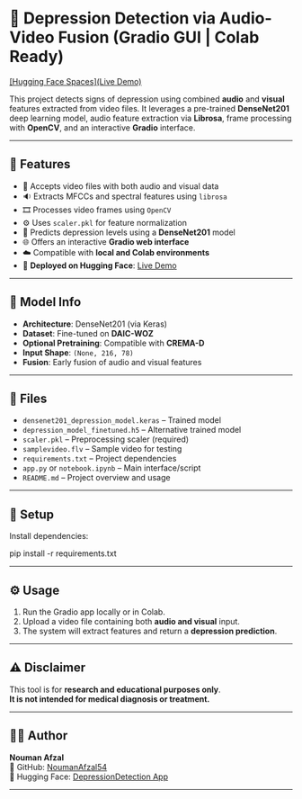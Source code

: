 # 🧠 Depression Detection via Audio-Video Fusion (Gradio GUI | Colab Ready)

[[Hugging Face Spaces](Live Demo)](https://huggingface.co/spaces/nouman54/Depression)

This project detects signs of depression using combined **audio** and **visual** features extracted from video files. It leverages a pre-trained **DenseNet201** deep learning model, audio feature extraction via **Librosa**, frame processing with **OpenCV**, and an interactive **Gradio** interface.

---

## 🚀 Features

- 🎥 Accepts video files with both audio and visual data  
- 🔉 Extracts MFCCs and spectral features using `librosa`  
- 🎞️ Processes video frames using `OpenCV`  
- ⚙️ Uses `scaler.pkl` for feature normalization  
- 🧠 Predicts depression levels using a **DenseNet201** model  
- 🌐 Offers an interactive **Gradio web interface**  
- ☁️ Compatible with **local and Colab environments**  
- 🔗 **Deployed on Hugging Face**: [Live Demo](https://huggingface.co/spaces/nouman54/Depression)

---

## 🧠 Model Info

- **Architecture**: DenseNet201 (via Keras)  
- **Dataset**: Fine-tuned on **DAIC-WOZ**  
- **Optional Pretraining**: Compatible with **CREMA-D**  
- **Input Shape**: `(None, 216, 78)`  
- **Fusion**: Early fusion of audio and visual features  

---

## 📁 Files

- `densenet201_depression_model.keras` – Trained model  
- `depression_model_finetuned.h5` – Alternative trained model  
- `scaler.pkl` – Preprocessing scaler (required)  
- `samplevideo.flv` – Sample video for testing  
- `requirements.txt` – Project dependencies  
- `app.py` or `notebook.ipynb` – Main interface/script  
- `README.md` – Project overview and usage  

---

## 🔧 Setup

Install dependencies:

pip install -r requirements.txt


---

## ⚙️ Usage

1. Run the Gradio app locally or in Colab.  
2. Upload a video file containing both **audio and visual** input.  
3. The system will extract features and return a **depression prediction**.  

---

## ⚠️ Disclaimer

This tool is for **research and educational purposes only**.  
**It is not intended for medical diagnosis or treatment.**

---

## 👨‍💻 Author

**Nouman Afzal**  
📂 GitHub: [NoumanAfzal54](https://github.com/NoumanAfzal54)  
🚀 Hugging Face: [DepressionDetection App](https://huggingface.co/spaces/nouman54/Depression)

---
